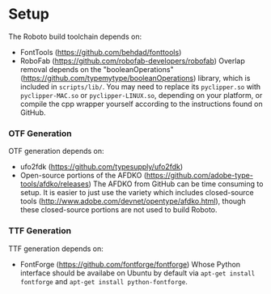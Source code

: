 # Setup
The Roboto build toolchain depends on:
- FontTools (https://github.com/behdad/fonttools)
- RoboFab (https://github.com/robofab-developers/robofab)
Overlap removal depends on the "booleanOperations" (https://github.com/typemytype/booleanOperations) library, which is included in `scripts/lib/`. You may need to replace its `pyclipper.so` with `pyclipper-MAC.so` or `pyclipper-LINUX.so`, depending on your platform, or compile the cpp wrapper yourself according to the instructions found on GitHub.

### OTF Generation
OTF generation depends on:
- ufo2fdk (https://github.com/typesupply/ufo2fdk)
- Open-source portions of the AFDKO (https://github.com/adobe-type-tools/afdko/releases)
The AFDKO from GitHub can be time consuming to setup. It is easier to just use the variety which includes closed-source tools (http://www.adobe.com/devnet/opentype/afdko.html), though these closed-source portions are not used to build Roboto.

### TTF Generation
TTF generation depends on:
- FontForge (https://github.com/fontforge/fontforge)
Whose Python interface should be availabe on Ubuntu by default via `apt-get install fontforge` and `apt-get install python-fontforge`.
